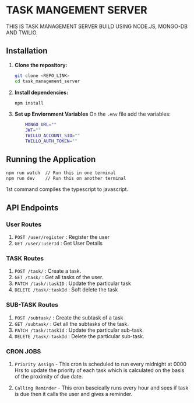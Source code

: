 # TASK MANGEMENT SERVER

THIS IS TASK MANAGEMENT SERVER BUILD USING NODE.JS, MONGO-DB AND TWILIO.

## Installation

1. **Clone the repository:**

    ```bash
    git clone <REPO_LINK>
    cd task_management_server
    ```

2. **Install dependencies:**

    ```bash
    npm install
    ```

3. **Set up Enviornment Variables**
     On the `.env` file add the variables:
    ```bash
        MONGO_URL=""
        JWT=""
        TWILLO_ACCOUNT_SID=""
        TWILLO_AUTH_TOKEN=""
    ```

## Running the Application

```bash
npm run watch  // Run this in one terminal
npm run dev    // Run this on another terminal
```

1st command compiles the typescript to javascript.

## API Endpoints

### User Routes

1. `POST /user/register` : Register the user
2. `GET /user/:userId` : Get User Details

### TASK Routes

1. `POST /task/` : Create a task.
2. `GET /task/` : Get all tasks of the user.
3. `PATCH /task/:taskID` : Update the particular task
4. `DELETE /task/:taskId` : Soft delete the task

### SUB-TASK Routes

1. `POST /subtask/` : Create the subtask of a task
2. `GET /subtask/` : Get all the subtasks of the task.
3. `PATCH /task/:taskId` : Update the particular sub-task.
4. `DELETE /task/:taskId` : Delete the particular sub-task.

### CRON JOBS

1. `Priority Assign` - This cron is scheduled to run every midnight at 0000 Hrs to update the priority of each task which is calculated on the basis of the proximity of due date.

2. `Calling Reminder` - This cron bascically runs every hour and sees if task is due then it calls the user and gives a reminder.
